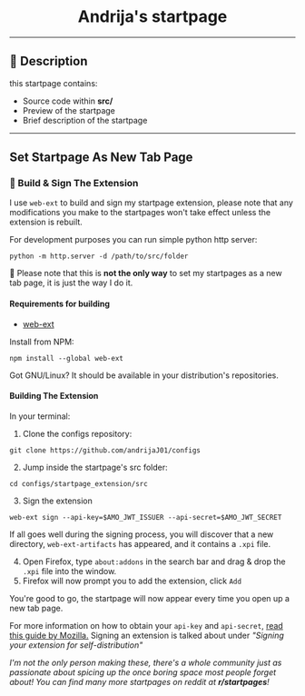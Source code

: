 <div align="center">
<h1>Andrija's startpage</h1>
</div>

---

## 📝 Description <a name="description"></a>

this startpage contains: 
- Source code within __src/__
- Preview of the startpage
- Brief description of the startpage

---

## Set Startpage As New Tab Page <a name="set-startpage"></a>
### 🔨 Build & Sign The Extension
I use `web-ext` to build and sign my startpage extension, please note that any modifications you make to the startpages won't take effect unless the extension is rebuilt.

For development purposes you can run simple python http server:
```
python -m http.server -d /path/to/src/folder
```

🚨 Please note that this is **not the only way** to set my startpages as a new tab page, it is just the way I do it.

#### Requirements for building
- [web-ext](https://github.com/mozilla/web-ext)

Install from NPM:
```
npm install --global web-ext
```

Got GNU/Linux? It should be available in your distribution's repositories.

#### Building The Extension
In your terminal:

1. Clone the configs repository:
```
git clone https://github.com/andrijaJ01/configs
```
2. Jump inside the startpage's src folder:
```
cd configs/startpage_extension/src
```

3. Sign the extension
```
web-ext sign --api-key=$AMO_JWT_ISSUER --api-secret=$AMO_JWT_SECRET
```

If all goes well during the signing process, you will discover that a new directory, `web-ext-artifacts` has appeared, and it contains a `.xpi` file.

4. Open Firefox, type `about:addons` in the search bar and drag & drop the `.xpi` file into the window.
5. Firefox will now prompt you to add the extension, click `Add`

You're good to go, the startpage will now appear every time you open up a new tab page.

For more information on how to obtain your `api-key` and `api-secret`, [read this guide by Mozilla.](https://extensionworkshop.com/documentation/develop/getting-started-with-web-ext/) Signing an extension is talked about under _"Signing your extension for self-distribution"_

_I'm not the only person making these, there's a whole community just as passionate about spicing up the once boring space most people forget about! You can find many more startpages on reddit at **r/startpages**!_
